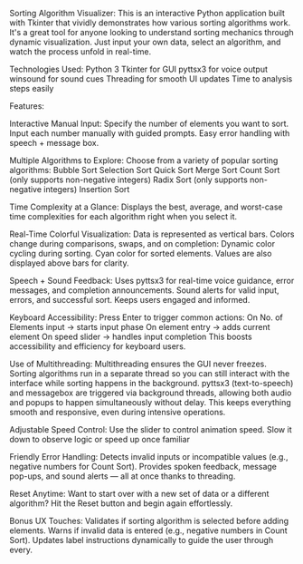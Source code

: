 Sorting Algorithm Visualizer:
    This is an interactive Python application built with Tkinter that vividly demonstrates how various sorting algorithms work. It's a great        tool for anyone looking to understand sorting mechanics through dynamic visualization. Just input your own data, select an algorithm, and       watch the process unfold in real-time.

Technologies Used:
    Python 3
    Tkinter for GUI
    pyttsx3 for voice output
    winsound for sound cues
    Threading for smooth UI updates
    Time to analysis steps easily

Features:

Interactive Manual Input:
    Specify the number of elements you want to sort.
    Input each number manually with guided prompts.
    Easy error handling with speech + message box.

Multiple Algorithms to Explore:
Choose from a variety of popular sorting algorithms:
    Bubble Sort
    Selection Sort
    Quick Sort
    Merge Sort
    Count Sort (only supports non-negative integers)
    Radix Sort (only supports non-negative integers)
    Insertion Sort

Time Complexity at a Glance:
Displays the best, average, and worst-case time complexities for each algorithm right when you select it.

Real-Time Colorful Visualization:
    Data is represented as vertical bars.
    Colors change during comparisons, swaps, and on completion:
        Dynamic color cycling during sorting.
        Cyan color for sorted elements.
    Values are also displayed above bars for clarity.

Speech + Sound Feedback:
    Uses pyttsx3 for real-time voice guidance, error messages, and completion announcements.
    Sound alerts for valid input, errors, and successful sort.
    Keeps users engaged and informed.

Keyboard Accessibility:
Press Enter to trigger common actions:
    On No. of Elements input → starts input phase
    On element entry → adds current element
    On speed slider → handles input completion
This boosts accessibility and efficiency for keyboard users.

Use of Multithreading:
    Multithreading ensures the GUI never freezes.
    Sorting algorithms run in a separate thread so you can still interact with the interface while sorting happens in the background.
    pyttsx3 (text-to-speech) and messagebox are triggered via background threads, allowing both audio and popups to happen simultaneously           without delay.
    This keeps everything smooth and responsive, even during intensive operations.

Adjustable Speed Control:
    Use the slider to control animation speed.
    Slow it down to observe logic or speed up once familiar

Friendly Error Handling:
    Detects invalid inputs or incompatible values (e.g., negative numbers for Count Sort).
    Provides spoken feedback, message pop-ups, and sound alerts — all at once thanks to threading.

Reset Anytime:
    Want to start over with a new set of data or a different algorithm? Hit the Reset button and begin again effortlessly.

Bonus UX Touches:
    Validates if sorting algorithm is selected before adding elements.
    Warns if invalid data is entered (e.g., negative numbers in Count Sort).
    Updates label instructions dynamically to guide the user through every.

